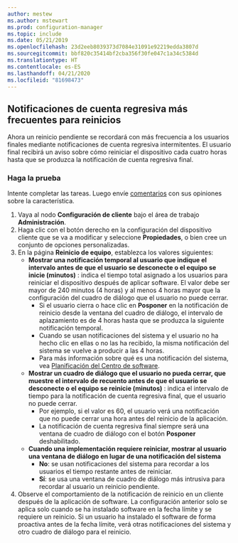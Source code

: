 ```yaml
---
author: mestew
ms.author: mstewart
ms.prod: configuration-manager
ms.topic: include
ms.date: 05/21/2019
ms.openlocfilehash: 23d2eeb8039373d7084e31091e92219edda3807d
ms.sourcegitcommit: bbf820c35414bf2cba356f30fe047c1a34c5384d
ms.translationtype: HT
ms.contentlocale: es-ES
ms.lasthandoff: 04/21/2020
ms.locfileid: "81698473"
---
```

## <a name="more-frequent-countdown-notifications-for-restarts"></a><a name="bkmk_restart"></a> Notificaciones de cuenta regresiva más frecuentes para reinicios
<!--3976435-->
Ahora un reinicio pendiente se recordará con más frecuencia a los usuarios finales mediante notificaciones de cuenta regresiva intermitentes. El usuario final recibirá un aviso sobre cómo reiniciar el dispositivo cada cuatro horas hasta que se produzca la notificación de cuenta regresiva final.

### <a name="try-it-out"></a>Haga la prueba

Intente completar las tareas. Luego envíe [comentarios](../../../../understand/find-help.md#product-feedback) con sus opiniones sobre la característica.

1. Vaya al nodo **Configuración de cliente** bajo el área de trabajo **Administración**.
2. Haga clic con el botón derecho en la configuración del dispositivo cliente que se va a modificar y seleccione **Propiedades**, o bien cree un conjunto de opciones personalizadas.
3. En la página **Reinicio de equipo**, establezca los valores siguientes:
   - **Mostrar una notificación temporal al usuario que indique el intervalo antes de que el usuario se desconecte o el equipo se inicie (minutos)** : indica el tiempo total asignado a los usuarios para reiniciar el dispositivo después de aplicar software. El valor debe ser mayor de 240 minutos (4 horas) y al menos 4 horas mayor que la configuración del cuadro de diálogo que el usuario no puede cerrar.
      - Si el usuario cierra o hace clic en **Posponer** en la notificación de reinicio desde la ventana del cuadro de diálogo, el intervalo de aplazamiento es de 4 horas hasta que se produzca la siguiente notificación temporal.
      - Cuando se usan notificaciones del sistema y el usuario no ha hecho clic en ellas o no las ha recibido, la misma notificación del sistema se vuelve a producir a las 4 horas. 
      - Para más información sobre qué es una notificación del sistema, vea [Planificación del Centro de software](../../../../../apps/plan-design/plan-for-software-center.md#bkmk_impact).
   - **Mostrar un cuadro de diálogo que el usuario no pueda cerrar, que muestre el intervalo de recuento antes de que el usuario se desconecte o el equipo se reinicie (minutos)** : indica el intervalo de tiempo para la notificación de cuenta regresiva final, que el usuario no puede cerrar. 
      - Por ejemplo, si el valor es 60, el usuario verá una notificación que no puede cerrar una hora antes del reinicio de la aplicación. 
      - La notificación de cuenta regresiva final siempre será una ventana de cuadro de diálogo con el botón **Posponer** deshabilitado.
   - **Cuando una implementación requiere reiniciar, mostrar al usuario una ventana de diálogo en lugar de una notificación del sistema** 
      - **No**: se usan notificaciones del sistema para recordar a los usuarios el tiempo restante antes de reiniciar.
      -  **Sí**: se usa una ventana de cuadro de diálogo más intrusiva para recordar al usuario un reinicio pendiente.
4. Observe el comportamiento de la notificación de reinicio en un cliente después de la aplicación de software. La configuración anterior solo se aplica solo cuando se ha instalado software en la fecha límite y se requiere un reinicio. Si un usuario ha instalado el software de forma proactiva antes de la fecha límite, verá otras notificaciones del sistema y otro cuadro de diálogo para el reinicio.
